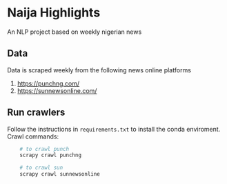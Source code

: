 # Naija Highlights

An NLP project based on weekly nigerian news

## Data

Data is scraped weekly from the following news online platforms
1. https://punchng.com/
2. https://sunnewsonline.com/

## Run crawlers

Follow the instructions in `requirements.txt` to install the conda enviroment.
<br>
Crawl commands:
``` bash
    # to crawl punch
    scrapy crawl punchng

    # to crawl sun
    scrapy crawl sunnewsonline
```